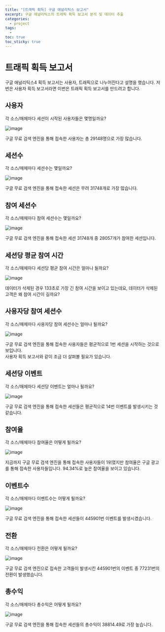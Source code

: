 ```yaml
---
title: "[트래픽 획득] 구글 애널리틱스 보고서"
excerpt: 구글 애널리틱스의 트래픽 획득 보고서 분석 및 데이터 추출
categories:
  - project
tags:
  - 
toc: true
toc_sticky: true
---
```


# 트래픽 획득 보고서

구글 애널리틱스4 획득 보고서는 사용자, 트래픽으로 나누어진다고 설명을 했습니다. 저번은 사용자 획득 보고서라면 이번은 트래픽 획득 보고서를 만드려고 합니다.   

## 사용자

각 소스/매체마다 세션이 시작된 사용자들은 몇명일까요?   

![image](https://github.com/wbin0718/google_analytics_dashboard/assets/104637982/c6ecaece-13e3-42b8-af1c-273ea196039d)

구글 무료 검색 엔진을 통해 접속한 사용자는 총 29148명으로 가장 많습니다.

## 세션수

각 소스/매체마다 세션수는 몇일까요?   

![image](https://github.com/wbin0718/google_analytics_dashboard/assets/104637982/f403d36c-0bf0-4bdd-9ffe-ea66d6a1e4b9)

구글 무료 검색 엔진을 통해 접속한 세션은 무려 31748개로 가장 많습니다.

## 참여 세션수

각 소스/매체마다 참여 세션수는 몇일까요?

![image](https://github.com/wbin0718/google_analytics_dashboard/assets/104637982/8c805ca4-aada-4bc2-b332-3f336b343bf4)

구글 무료 검색 엔진을 통해 접속한 세션 31748개 중 28057개가 참여한 세션입니다.

## 세션당 평균 참여 시간

각 소스/매체마다 세션당 평균 참여 시간은 얼마나 될까요?   

![image](https://github.com/wbin0718/google_analytics_dashboard/assets/104637982/53d5ebb0-1fa4-451f-bdb0-a3ae9a8b2e32)

데이터가 삭제된 경우 133초로 가장 긴 참여 시간을 보이고 있는데요, 데이터가 삭제된 고객은 왜 참여 시간이 길까요?

## 사용자당 참여 세션수

각 소스/매체마다 사용자당 참여 세션수는 얼마나 될까요?   

![image](https://github.com/wbin0718/google_analytics_dashboard/assets/104637982/0ae7ab44-9728-4280-a8b5-33e89728c0e4)

구글 무료 검색 엔진을 통해 접속한 사용자들은 평균적으로 1번 세션을 시작하는 것으로 보입니다.   
사용자 획득 보고서와 같이 조금 더 살펴볼 필요가 있습니다.   

## 세션당 이벤트

각 소스/매체마다 세션당 이벤트는 얼마나 될까요?   

![image](https://github.com/wbin0718/google_analytics_dashboard/assets/104637982/f21c0657-42cd-4b86-a73f-fc4d18d0578c)

구글 무료 검색 엔진을 통해 접속한 세션들은 평균적으로 14번 이벤트를 발생시키는 것 같습니다.

## 참여율

각 소스/매체마다 참여율은 어떻게 될까요?   

![image](https://github.com/wbin0718/google_analytics_dashboard/assets/104637982/f2460ab2-36e9-4d4a-a4b3-16d3163d568c)

지금까지 구글 무료 검색 엔진을 통해 접속한 사용자들이 1위였지만 참여율은 구글 광고를 통해 접속한 사용자들입니다. 94.34%로 높은 참여율을 보이고 있습니다.

## 이벤트수

각 소스/매체마다 이벤트수는 어떻게 될까요?

![image](https://github.com/wbin0718/google_analytics_dashboard/assets/104637982/c52b8c3d-d4e9-4cfd-9c60-d59fbf7f7ce0)

구글 무료 검색 엔진을 통해 접속한 세션들이 445901번 이벤트를 발생시켰습니다.

## 전환

각 소스/매체마다 전환은 어떻게 될까요?

![image](https://github.com/wbin0718/google_analytics_dashboard/assets/104637982/f98c8a16-6cf7-4ee7-9639-002f80d49a38)

구글 무료 검색 엔진으로 접속한 고객들이 발생시킨 445901번의 이벤트 중 77231번의 전환이 발생했습니다.

## 총수익

각 소스/매체마다 총수익은 어떻게 될까요?   

![image](https://github.com/wbin0718/google_analytics_dashboard/assets/104637982/42cb7250-fa3a-4a86-8bf0-7509e1d674a0)

구글 무료 검색 엔진을 통해 접속한 세션들의 총수익이 38814.49로 가장 높습니다.